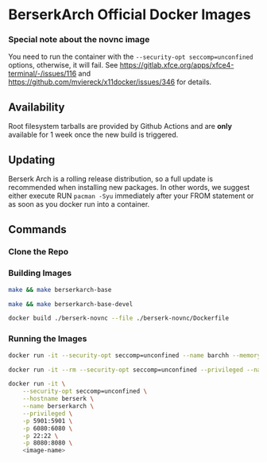 # BerserkArch Official Docker Images

### Special note about the novnc image

You need to run the container with the `--security-opt seccomp=unconfined` options, otherwise, it will fail. See https://gitlab.xfce.org/apps/xfce4-terminal/-/issues/116 and https://github.com/mviereck/x11docker/issues/346 for details.

## Availability

Root filesystem tarballs are provided by Github Actions and are **only** available for 1 week once the new build is triggered.

## Updating

Berserk Arch is a rolling release distribution, so a full update is recommended when installing new packages. In other words, we suggest either execute RUN `pacman -Syu` immediately after your FROM statement or as soon as you docker run into a container.

## Commands

### Clone the Repo

### Building Images

```bash
make && make berserkarch-base
```

```bash
make && make berserkarch-base-devel
```

```bash
docker build ./berserk-novnc --file ./berserk-novnc/Dockerfile
```

### Running the Images

```bash
docker run -it --security-opt seccomp=unconfined --name barchh --memory 4G --hostname berserk berserkarchlinux/berserkarch:base
```

```bash
docker run -it --rm --security-opt seccomp=unconfined --privileged --name berserk --hostname berserk berserkarchlinux/berserkarch:base-devel
```

```bash
docker run -it \
    --security-opt seccomp=unconfined \
    --hostname berserk \
    --name berserkarch \
    --privileged \
    -p 5901:5901 \
    -p 6080:6080 \
    -p 22:22 \
    -p 8080:8080 \
    <image-name>
```
